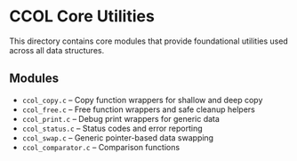# CCOL Core Utilities

This directory contains core modules that provide foundational utilities used across all data structures.

## Modules

- `ccol_copy.c` – Copy function wrappers for shallow and deep copy
- `ccol_free.c` – Free function wrappers and safe cleanup helpers
- `ccol_print.c` – Debug print wrappers for generic data
- `ccol_status.c` – Status codes and error reporting
- `ccol_swap.c` – Generic pointer-based data swapping
- `ccol_comparator.c` – Comparison functions
